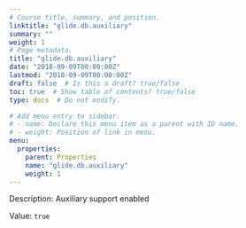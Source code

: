 ```yaml
---
# Course title, summary, and position.
linktitle: "glide.db.auxiliary"
summary: ""
weight: 1
# Page metadata.
title: "glide.db.auxiliary"
date: "2018-09-09T00:00:00Z"
lastmod: "2018-09-09T00:00:00Z"
draft: false  # Is this a draft? true/false
toc: true  # Show table of contents? true/false
type: docs  # Do not modify.

# Add menu entry to sidebar.
# - name: Declare this menu item as a parent with ID name.
# - weight: Position of link in menu.
menu:
  properties:
    parent: Properties
    name: "glide.db.auxiliary"
    weight: 1
---
```


Description: Auxiliary support enabled


Value: `true`